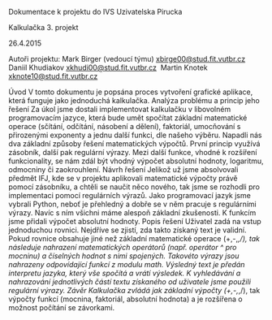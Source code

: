 Dokumentace k projektu do IVS
Uzivatelska Pirucka

Kalkulačka
3. projekt


26.4.2015


Autoři projektu: Mark Birger (vedoucí týmu)
				xbirge00@stud.fit.vutbr.cz 			 Daniil Khudiakov
				xkhudi00@stud.fit.vutbr.cz 		 	 Martin Knotek
				xknote10@stud.fit.vutbr.cz
	 
Úvod
V tomto dokumentu je popsána proces vytvoření grafické aplikace, která funguje jako jednoduchá kalkulačka. 
Analýza problému a princip jeho řešení
Za úkol jsme dostali implementovat kalkulačku v libovolném programovacím jazyce, která bude umět spočítat základní matematické operace (sčítání, odčítání, násobení a dělení), faktoriál, umocňování s přirozenými exponenty a jednu další funkci, dle našeho výběru.
Napadli nás dva základní způsoby řešení matematických výpočtů. První princip využívá zásobník, další pak regulární výrazy.
Mezi další funkce, vhodné k rozšíření funkcionality, se nám zdál být vhodný výpočet absolutní hodnoty, logaritmu, odmocniny či zaokrouhlení.
Návrh řešení
Jelikož už jsme absolvovali předmět IFJ, kde se v projektu aplikovali matematické výpočty právě pomocí zásobníku, a chtěli se naučit něco nového, tak jsme se rozhodli pro implementaci pomocí regulárních výrazů.
Jako programovací jazyk  jsme vybrali Python, neboť je přehledný a dobře se v něm pracuje s regulárními výrazy. Navíc s ním všichni máme alespoň základní zkušenosti.
K funkcím jsme přidali výpočet absolutní hodnoty.
Popis řešení
Uživatel zadá na vstup jednoduchou rovnici. Nejdříve se zjistí, zda takto získaný text je validní. Pokud rovnice obsahuje jiné než základní matematické operace (+,-,*,/), tak následuje nahrazení matematických operátorů (např. operátor ^ pro mocninu) a číselných hodnot s nimi spojených. Takovéto výrazy jsou nahrazeny odpovídající funkcí z modulu math. Výsledný text je předán interpretu jazyka, který vše spočítá a vrátí výsledek.
K vyhledávání a nahrazování jednotlivých částí textu získaného od uživatele jsme použili regulární výrazy. 
Závěr
Kalkulačka zvládá jak základní výpočty (+,-,*,/), tak výpočty funkcí (mocnina, faktoriál, absolutní hodnota) a je rozšířena o možnost počítání se závorkami.